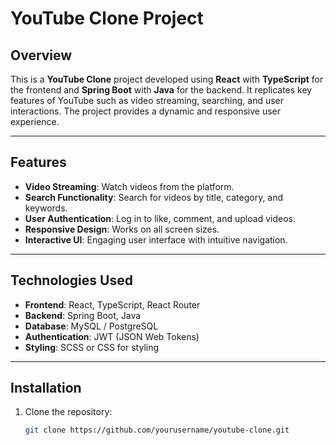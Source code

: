 # YouTube Clone Project

## Overview

This is a **YouTube Clone** project developed using **React** with **TypeScript** for the frontend and **Spring Boot** with **Java** for the backend. It replicates key features of YouTube such as video streaming, searching, and user interactions. The project provides a dynamic and responsive user experience.

---

## Features

- **Video Streaming**: Watch videos from the platform.
- **Search Functionality**: Search for videos by title, category, and keywords.
- **User Authentication**: Log in to like, comment, and upload videos.
- **Responsive Design**: Works on all screen sizes.
- **Interactive UI**: Engaging user interface with intuitive navigation.

---

## Technologies Used

- **Frontend**: React, TypeScript, React Router
- **Backend**: Spring Boot, Java
- **Database**: MySQL / PostgreSQL
- **Authentication**: JWT (JSON Web Tokens)
- **Styling**: SCSS or CSS for styling

---

## Installation

1. Clone the repository:
   ```bash
   git clone https://github.com/yourusername/youtube-clone.git
